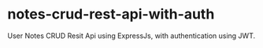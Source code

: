 # notes-crud-rest-api-with-auth
User Notes CRUD Resit Api using ExpressJs, with authentication using JWT.
